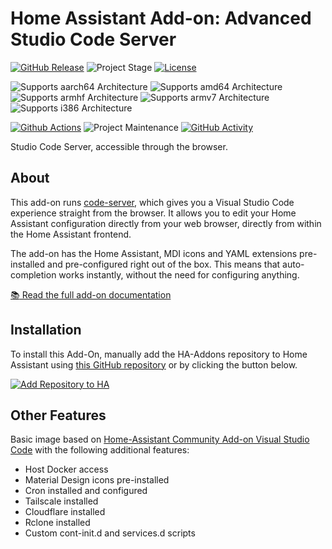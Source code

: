 # Home Assistant Add-on: Advanced Studio Code Server

[![GitHub Release][releases-shield]][releases]
![Project Stage][project-stage-shield]
[![License][license-shield]](LICENSE.md)

![Supports aarch64 Architecture][aarch64-shield]
![Supports amd64 Architecture][amd64-shield]
![Supports armhf Architecture][armhf-shield]
![Supports armv7 Architecture][armv7-shield]
![Supports i386 Architecture][i386-shield]

[![Github Actions][github-actions-shield]][github-actions]
![Project Maintenance][maintenance-shield]
[![GitHub Activity][commits-shield]][commits]

Studio Code Server, accessible through the browser.

## About

This add-on runs [code-server](https://github.com/cdr/code-server), which
gives you a Visual Studio Code experience straight from the browser. It allows
you to edit your Home Assistant configuration directly from your web browser,
directly from within the Home Assistant frontend.

The add-on has the Home Assistant, MDI icons and YAML extensions pre-installed
and pre-configured right out of the box. This means that auto-completion works
instantly, without the need for configuring anything.

[:books: Read the full add-on documentation][docs]

## Installation

To install this Add-On, manually add the HA-Addons repository to Home Assistant
using [this GitHub repository][ha-addons] or by clicking the button below.

[![Add Repository to HA][my-ha-badge]][my-ha-url]

## Other Features

Basic image based on [Home-Assistant Community Add-on Visual Studio Code][hassio-addons]
with the following additional features:

- Host Docker access
- Material Design icons pre-installed
- Cron installed and configured
- Tailscale installed
- Cloudflare installed
- Rclone installed
- Custom cont-init.d and services.d scripts

[aarch64-shield]: https://img.shields.io/badge/aarch64-yes-green.svg
[amd64-shield]: https://img.shields.io/badge/amd64-yes-green.svg
[armhf-shield]: https://img.shields.io/badge/armhf-no-red.svg
[armv7-shield]: https://img.shields.io/badge/armv7-no-red.svg
[i386-shield]: https://img.shields.io/badge/i386-no-red.svg
[commits-shield]: https://img.shields.io/github/commit-activity/y/elcajon-tech/addon-code-server.svg
[commits]: https://github.com/elcajon-tech/addon-code-server/commits/main
[docs]: https://github.com/elcajon-tech/addon-code-server/blob/main/code-server/DOCS.md
[github-actions-shield]: https://github.com/elcajon-tech/addon-code-server/workflows/CI/badge.svg
[github-actions]: https://github.com/elcajon-tech/addon-code-server/actions
[license-shield]: https://img.shields.io/github/license/elcajon-tech/addon-code-server.svg
[maintenance-shield]: https://img.shields.io/maintenance/yes/2023.svg
[releases-shield]: https://img.shields.io/github/release/elcajon-tech/addon-code-server.svg
[releases]: https://github.com/elcajon-tech/addon-code-server/releases
[project-stage-shield]: https://img.shields.io/badge/project%20stage-production%20ready-brightgreen.svg
[hassio-addons]: https://github.com/hassio-addons/addon-vscode
[my-ha-badge]: https://my.home-assistant.io/badges/supervisor_add_addon_repository.svg
[my-ha-url]: https://my.home-assistant.io/redirect/supervisor_add_addon_repository/?repository_url=https%3A%2F%2Fgithub.com%2Felcajon-tech%2Frepository-stable
[ha-addons]: https://github.com/elcajon-tech/repository-stable
